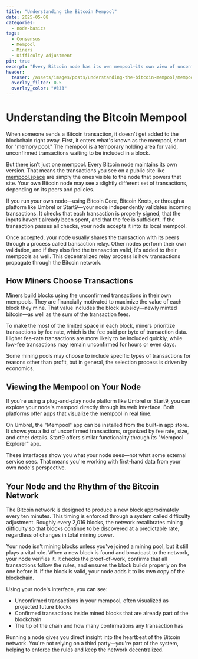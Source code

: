 ```yaml
---
title: "Understanding the Bitcoin Mempool"
date: 2025-05-08
categories:
  - node-basics
tags:
  - Consensus
  - Mempool
  - Miners
  - Difficulty Adjustment
pin: true
excerpt: "Every Bitcoin node has its own mempool—its own view of unconfirmed transactions—shaped by the transactions it sees and the rules it enforces."
header:
  teaser: /assets/images/posts/understanding-the-bitcoin-mempool/mempool-image.png
  overlay_filter: 0.5
  overlay_color: "#333"
---
```


# Understanding the Bitcoin Mempool

When someone sends a Bitcoin transaction, it doesn't get added to the blockchain right away. First, it enters what's known as the mempool, short for "memory pool." The mempool is a temporary holding area for valid, unconfirmed transactions waiting to be included in a block.

But there isn't just one mempool. Every Bitcoin node maintains its own version. That means the transactions you see on a public site like [mempool.space](https://mempool.space) are simply the ones visible to the node that powers that site. Your own Bitcoin node may see a slightly different set of transactions, depending on its peers and policies.

If you run your own node—using Bitcoin Core, Bitcoin Knots, or through a platform like Umbrel or Start9—your node independently validates incoming transactions. It checks that each transaction is properly signed, that the inputs haven't already been spent, and that the fee is sufficient. If the transaction passes all checks, your node accepts it into its local mempool.

Once accepted, your node usually shares the transaction with its peers through a process called transaction relay. Other nodes perform their own validation, and if they also find the transaction valid, it's added to their mempools as well. This decentralized relay process is how transactions propagate through the Bitcoin network.

## How Miners Choose Transactions

Miners build blocks using the unconfirmed transactions in their own mempools. They are financially motivated to maximize the value of each block they mine. That value includes the block subsidy—newly minted bitcoin—as well as the sum of the transaction fees.

To make the most of the limited space in each block, miners prioritize transactions by fee rate, which is the fee paid per byte of transaction data. Higher fee-rate transactions are more likely to be included quickly, while low-fee transactions may remain unconfirmed for hours or even days.

Some mining pools may choose to include specific types of transactions for reasons other than profit, but in general, the selection process is driven by economics.

## Viewing the Mempool on Your Node

If you're using a plug-and-play node platform like Umbrel or Start9, you can explore your node's mempool directly through its web interface. Both platforms offer apps that visualize the mempool in real time.

On Umbrel, the "Mempool" app can be installed from the built-in app store. It shows you a list of unconfirmed transactions, organized by fee rate, size, and other details. Start9 offers similar functionality through its "Mempool Explorer" app.

These interfaces show you what your node sees—not what some external service sees. That means you're working with first-hand data from your own node's perspective.

## Your Node and the Rhythm of the Bitcoin Network

The Bitcoin network is designed to produce a new block approximately every ten minutes. This timing is enforced through a system called difficulty adjustment. Roughly every 2,016 blocks, the network recalibrates mining difficulty so that blocks continue to be discovered at a predictable rate, regardless of changes in total mining power.

Your node isn't mining blocks unless you've joined a mining pool, but it still plays a vital role. When a new block is found and broadcast to the network, your node verifies it. It checks the proof-of-work, confirms that all transactions follow the rules, and ensures the block builds properly on the one before it. If the block is valid, your node adds it to its own copy of the blockchain.

Using your node's interface, you can see:

- Unconfirmed transactions in your mempool, often visualized as projected future blocks
- Confirmed transactions inside mined blocks that are already part of the blockchain
- The tip of the chain and how many confirmations any transaction has

Running a node gives you direct insight into the heartbeat of the Bitcoin network. You're not relying on a third party—you're part of the system, helping to enforce the rules and keep the network decentralized.
